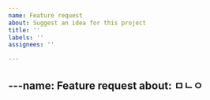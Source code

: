 ```yaml
---
name: Feature request
about: Suggest an idea for this project
title: ''
labels: ''
assignees: ''

---
```


---name: Feature request
about: ㅁㄴㅇ
---
